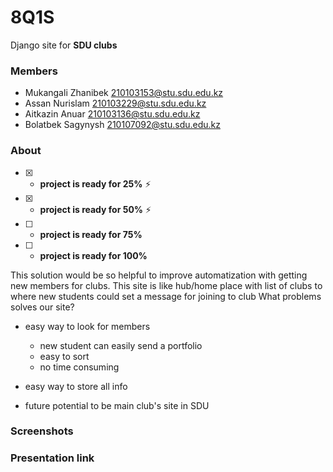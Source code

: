 # 8Q1S

Django site for **SDU clubs**

### Members
- Mukangali Zhanibek 210103153@stu.sdu.edu.kz
- Assan Nurislam 210103229@stu.sdu.edu.kz
- Aitkazin Anuar 210103136@stu.sdu.edu.kz
- Bolatbek Sagynysh 210107092@stu.sdu.edu.kz

### About
- [x] - **project is ready for 25%** :zap:
- [x] - **project is ready for 50%** ⚡
- [ ] - **project is ready for 75%** 
- [ ] - **project is ready for 100%**

This solution would be so helpful to improve automatization with getting new members for clubs. This site is like hub/home place with list of clubs to where new students could set a message for joining to club 
What problems solves our site?

- easy way to look for members
  - new student can easily send a portfolio
  - easy to sort 
  - no time consuming
 
 
- easy way to store all info
- future potential to be main club's site in SDU


### Screenshots

### Presentation link


